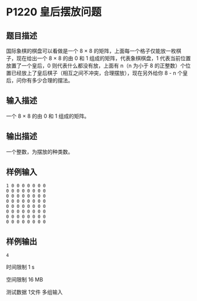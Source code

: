 # P1220 皇后摆放问题

## 题目描述

国际象棋的棋盘可以看做是一个 8 × 8 的矩阵，上面每一个格子仅能放一枚棋子，现在给出一个 8 × 8 的由 0 和 1 组成的矩阵，代表象棋棋盘，1 代表当前位置放置了一个皇后，0 则代表什么都没有放，上面有 n（n 为小于 8 的正整数）个位置已经放上了皇后棋子（相互之间不冲突，合理摆放），现在另外给你 8 - n 个皇后，问你有多少合理的摆法。

## 输入描述

一个 8 × 8 的由 0 和 1 组成的矩阵。

## 输出描述

一个整数，为摆放的种类数。

## 样例输入

```
1 0 0 0 0 0 0 0
0 0 0 0 0 0 0 0
0 0 0 0 0 0 0 0
0 0 0 0 0 0 0 0
0 0 0 0 0 0 0 0
0 0 0 0 0 0 0 0
0 0 0 0 0 0 0 0
0 0 0 0 0 0 0 0
```

## 样例输出

```
4
```

时间限制  1 s

空间限制  16 MB

测试数据  1文件 多组输入
